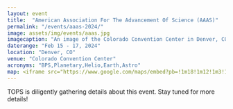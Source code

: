 ```yaml
---
layout: event
title:  "American Association For The Advancement Of Science (AAAS)"
permalink: "/events/aaas-2024/"
image: assets/img/events/aaas.jpg
imagecaption: "An image of the Colorado Convention Center in Denver, CO where AAAS will be held."
daterange: "Feb 15 - 17, 2024"
location: "Denver, CO"
venue: "Colorado Convention Center"
acronyms: "BPS,Planetary,Helio,Earth,Astro"
map: <iframe src="https://www.google.com/maps/embed?pb=!1m18!1m12!1m3!1d196323.72422613684!2d-105.20866159005384!3d39.74957410569652!2m3!1f0!2f0!3f0!3m2!1i1024!2i768!4f13.1!3m3!1m2!1s0x876c78d17bd9d871%3A0x580ecf50af57c3cf!2sColorado%20Convention%20Center!5e0!3m2!1sen!2sus!4v1701187766118!5m2!1sen!2sus" width="600" height="450" style="border:0;" allowfullscreen="" loading="lazy" referrerpolicy="no-referrer-when-downgrade"></iframe>
---
```


TOPS is diligently gathering details about this event.  Stay tuned for more details!